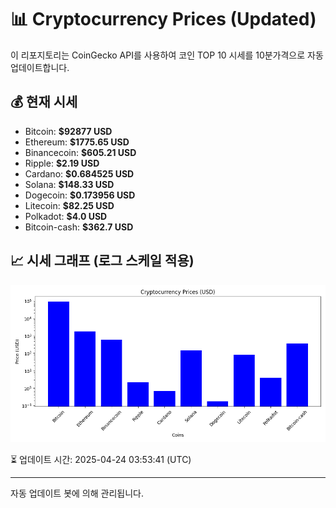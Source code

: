 
# 📊 Cryptocurrency Prices (Updated)

이 리포지토리는 CoinGecko API를 사용하여 코인 TOP 10 시세를 10분가격으로 자동 업데이트합니다.

## 💰 현재 시세
- Bitcoin: **$92877 USD**
- Ethereum: **$1775.65 USD**
- Binancecoin: **$605.21 USD**
- Ripple: **$2.19 USD**
- Cardano: **$0.684525 USD**
- Solana: **$148.33 USD**
- Dogecoin: **$0.173956 USD**
- Litecoin: **$82.25 USD**
- Polkadot: **$4.0 USD**
- Bitcoin-cash: **$362.7 USD**

## 📈 시세 그래프 (로그 스케일 적용)
![Crypto Prices](crypto_prices.png)

⏳ 업데이트 시간: 2025-04-24 03:53:41 (UTC)

---
자동 업데이트 봇에 의해 관리됩니다.
